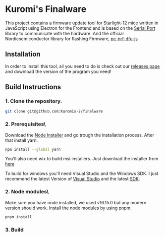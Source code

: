 # Kuromi's Finalware

This project contains a firmware update tool for Starlight-12 mice written in
JavaScript using Electron for the Frontend and is based on the
[Serial Port](https://serialport.io) library to communicate with the hardware. And the official 
Nordicsemiconductor library for flashing Firmware, [pc-nrf-dfu-js](https://github.com/NordicSemiconductor/pc-nrf-dfu-js)

## Installation

In order to install this tool, all you need to do is check out our
[releases page](https://github.com/Kuromis-2/finalware/releases) and
download the version of the program you need!

## Build Instructions
### 1. Clone the repository.
```bash
git clone git@github.com:Kuromis-2/finalware
```
### 2. Prerequisites\
Download the [Node Installer](https://nodejs.org/download/release/v16.15.0/node-v16.15.0-x64.msi) and go trough the installation process.
After that install yarn.
```bash
npm install --global yarn
```
You'll also need wix to build msi installers. Just download the installer from [here](https://wixtoolset.org/releases/)

To build for windows you'll need Visual Studio and the Windows SDK. I just recommend the latest Version of [Visual Studio](https://visualstudio.microsoft.com/de/?utm_source=developermscom) and the latest [SDK](https://developer.microsoft.com/de-de/windows/downloads/windows-sdk/). 
### 2. Node modules\
Make sure you have node installed, we used v16.15.0 but any modern version should work. 
Install the node modules by using pnpm.
```bash
pnpm install
```
### 3. Build

